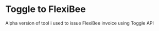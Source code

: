 Toggle to FlexiBee
==================

Alpha version of tool i used to issue FlexiBee invoice using Toggle API
